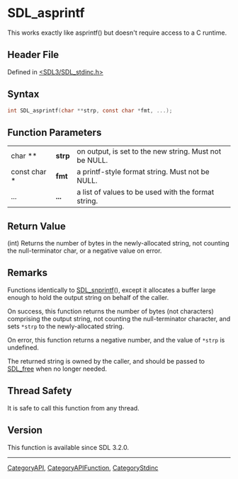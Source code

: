 # SDL_asprintf

This works exactly like asprintf() but doesn't require access to a C runtime.

## Header File

Defined in [<SDL3/SDL_stdinc.h>](https://github.com/libsdl-org/SDL/blob/main/include/SDL3/SDL_stdinc.h)

## Syntax

```c
int SDL_asprintf(char **strp, const char *fmt, ...);
```

## Function Parameters

|              |          |                                                        |
| ------------ | -------- | ------------------------------------------------------ |
| char **      | **strp** | on output, is set to the new string. Must not be NULL. |
| const char * | **fmt**  | a printf-style format string. Must not be NULL.        |
| ...          | **...**  | a list of values to be used with the format string.    |

## Return Value

(int) Returns the number of bytes in the newly-allocated string, not
counting the null-terminator char, or a negative value on error.

## Remarks

Functions identically to [SDL_snprintf](SDL_snprintf)(), except it
allocates a buffer large enough to hold the output string on behalf of the
caller.

On success, this function returns the number of bytes (not characters)
comprising the output string, not counting the null-terminator character,
and sets `*strp` to the newly-allocated string.

On error, this function returns a negative number, and the value of `*strp`
is undefined.

The returned string is owned by the caller, and should be passed to
[SDL_free](SDL_free) when no longer needed.

## Thread Safety

It is safe to call this function from any thread.

## Version

This function is available since SDL 3.2.0.

----
[CategoryAPI](CategoryAPI), [CategoryAPIFunction](CategoryAPIFunction), [CategoryStdinc](CategoryStdinc)

